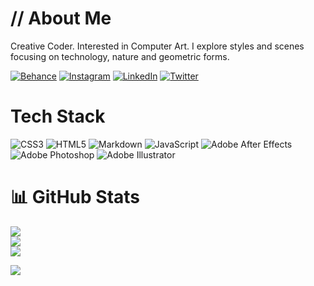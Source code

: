 # // About Me 
 
Creative Coder. Interested in Computer Art. I explore styles and scenes focusing on technology, nature and geometric forms.

[![Behance](https://img.shields.io/badge/Behance-1769ff?logo=behance&logoColor=white)](https://behance.net/bedirxanugur) [![Instagram](https://img.shields.io/badge/Instagram-%23E4405F.svg?logo=Instagram&logoColor=white)](https://instagram.com/bedirxanugur) [![LinkedIn](https://img.shields.io/badge/LinkedIn-%230077B5.svg?logo=linkedin&logoColor=white)](https://linkedin.com/in/bedirxanugur) [![Twitter](https://img.shields.io/badge/Twitter-%231DA1F2.svg?logo=Twitter&logoColor=white)](https://twitter.com/bedirxanugur) 
# Tech Stack 
![CSS3](https://img.shields.io/badge/css3-%231572B6.svg?style=for-the-badge&logo=css3&logoColor=white) ![HTML5](https://img.shields.io/badge/html5-%23E34F26.svg?style=for-the-badge&logo=html5&logoColor=white) ![Markdown](https://img.shields.io/badge/markdown-%23000000.svg?style=for-the-badge&logo=markdown&logoColor=white) ![JavaScript](https://img.shields.io/badge/javascript-%23323330.svg?style=for-the-badge&logo=javascript&logoColor=%23F7DF1E) ![Adobe After Effects](https://img.shields.io/badge/Adobe%20After%20Effects-9999FF.svg?style=for-the-badge&logo=Adobe%20After%20Effects&logoColor=white) ![Adobe Photoshop](https://img.shields.io/badge/adobephotoshop-%2331A8FF.svg?style=for-the-badge&logo=adobephotoshop&logoColor=white) ![Adobe Illustrator](https://img.shields.io/badge/adobeillustrator-%23FF9A00.svg?style=for-the-badge&logo=adobeillustrator&logoColor=white)
# 📊 GitHub Stats
![](https://github-readme-stats.vercel.app/api?username=bedirxanugur&theme=gruvbox&hide_border=false&include_all_commits=false&count_private=false)<br/>
![](https://github-readme-streak-stats.herokuapp.com/?user=bedirxanugur&theme=gruvbox&hide_border=false)<br/>
![](https://github-readme-stats.vercel.app/api/top-langs/?username=bedirxanugur&theme=gruvbox&hide_border=false&include_all_commits=false&count_private=false&layout=compact)

[![](https://visitcount.itsvg.in/api?id=bedirxanugur&icon=2&color=1)](https://visitcount.itsvg.in)
